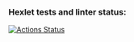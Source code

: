 ### Hexlet tests and linter status:
[![Actions Status](https://github.com/MarkDementev/java-project-61/workflows/hexlet-check/badge.svg)](https://github.com/MarkDementev/java-project-61/actions)